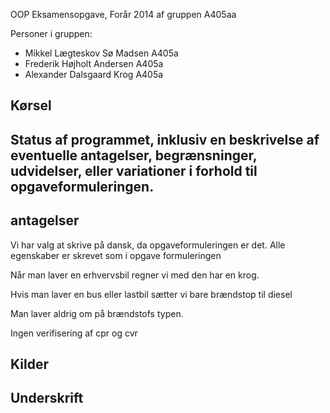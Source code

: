 OOP Eksamensopgave, Forår 2014 af gruppen A405aa

Personer i gruppen:

 * Mikkel Lægteskov Sø Madsen A405a 
 * Frederik Højholt Andersen A405a
 * Alexander Dalsgaard Krog A405a

## Kørsel


## Status af programmet, inklusiv en beskrivelse af eventuelle antagelser, begrænsninger, udvidelser, eller variationer i forhold til opgaveformuleringen.

## antagelser
Vi har valg at skrive på dansk, da opgaveformuleringen er det. Alle egenskaber er skrevet som i opgave formuleringen

Når man laver en erhvervsbil regner vi med den har en krog.

Hvis man laver en bus eller lastbil sætter vi bare brændstop til diesel

Man laver aldrig om på brændstofs typen.

Ingen verifisering af cpr og cvr

## Kilder

## Underskrift